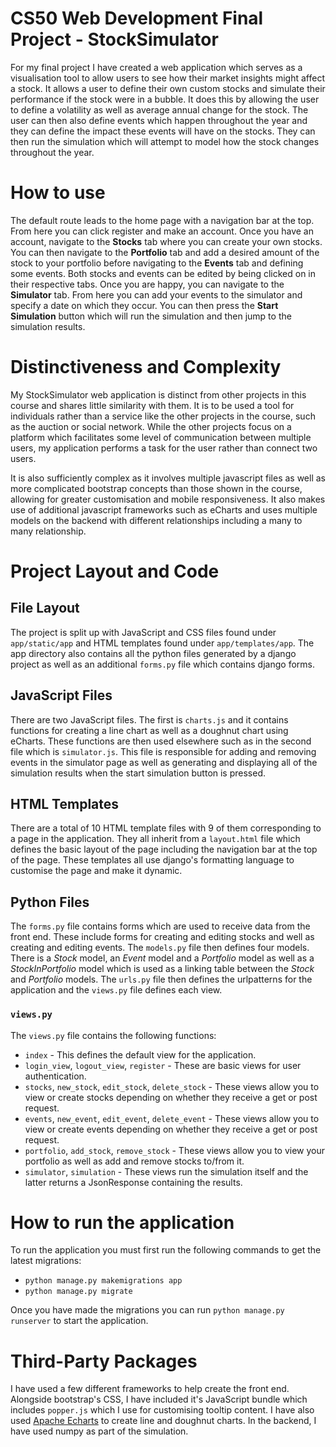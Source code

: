 # CS50 Web Development Final Project - StockSimulator

For my final project I have created a web application which serves as a visualisation tool to allow users to see how their market insights might affect a stock. It allows a user to define their own custom stocks and simulate their performance if the stock were in a bubble. It does this by allowing the user to define a volatility as well as average annual change for the stock. The user can then also define events which happen throughout the year and they can define the impact these events will have on the stocks. They can then run the simulation which will attempt to model how the stock changes throughout the year.

# How to use
The default route leads to the home page with a navigation bar at the top. From here you can click register and make an account. Once you have an account, navigate to the **Stocks** tab where you can create your own stocks. You can then navigate to the **Portfolio** tab and add a desired amount of the stock to your portfolio before navigating to the **Events** tab and defining some events. Both stocks and events can be edited by being clicked on in their respective tabs. Once you are happy, you can navigate to the **Simulator** tab. From here you can add your events to the simulator and specify a date on which they occur. You can then press the **Start Simulation** button which will run the simulation and then jump to the simulation results.


# Distinctiveness and Complexity

My StockSimulator web application is distinct from other projects in this course and shares little similarity with them. It is to be used a tool for individuals rather than a service like the other projects in the course, such as the auction or social network. While the other projects focus on a platform which facilitates some level of communication between multiple users, my application performs a task for the user rather than connect two users. 

It is also sufficiently complex as it involves multiple javascript files as well as more complicated bootstrap concepts than those shown in the course, allowing for greater customisation and mobile responsiveness. It also makes use of additional javascript frameworks such as eCharts and uses multiple models on the backend with different relationships including a many to many relationship.

# Project Layout and Code

## File Layout

The project is split up with JavaScript and CSS files found under `app/static/app` and HTML templates found under `app/templates/app`. The app directory also contains all the python files generated by a django project as well as an additional `forms.py` file which contains django forms.

## JavaScript Files

There are two JavaScript files. The first is `charts.js` and it contains functions for creating a line chart as well as a doughnut chart using eCharts. These functions are then used elsewhere such as in the second file which is `simulator.js`. This file is responsible for adding and removing events in the simulator page as well as generating and displaying all of the simulation results when the start simulation button is pressed. 

## HTML Templates

There are a total of 10 HTML template files with 9 of them corresponding to a page in the application. They all inherit from a `layout.html` file which defines the basic layout of the page including the navigation bar at the top of the page. These templates all use django's formatting language to customise the page and make it dynamic.

## Python Files

The `forms.py` file contains forms which are used to receive data from the front end. These include forms for creating and editing stocks and well as creating and editing events. The `models.py` file then defines four models. There is a *Stock* model, an *Event* model and a *Portfolio* model as well as a *StockInPortfolio* model which is used as a linking table between the *Stock* and *Portfolio* models. The `urls.py` file then defines the urlpatterns for the application and the `views.py` file defines each view.

### `views.py`
The `views.py` file contains the following functions:
- `index` - This defines the default view for the application.
- `login_view`, `logout_view`, `register` - These are basic views for user authentication.
- `stocks`, `new_stock`, `edit_stock`, `delete_stock` - These views allow you to view or create stocks depending on whether they receive a get or post request.
- `events`, `new_event`, `edit_event`, `delete_event` - These views allow you to view or create events depending on whether they receive a get or post request.
- `portfolio`, `add_stock`, `remove_stock` - These views allow you to view your portfolio as well as add and remove stocks to/from it.
- `simulator`, `simulation` - These views run the simulation itself and the latter returns a JsonResponse containing the results.


# How to run the application

To run the application you must first run the following commands to get the latest migrations:
- `python manage.py makemigrations app`
- `python manage.py migrate`

Once you have made the migrations you can run `python manage.py runserver` to start the application.

# Third-Party Packages

I have used a few different frameworks to help create the front end. Alongside bootstrap's CSS, I have included it's JavaScript bundle which includes `popper.js` which I use for customising tooltip content. I have also used [Apache Echarts](https://cdn.jsdelivr.net/npm/echarts@5.5.1/dist/echarts.min.js) to create line and doughnut charts. In the backend, I have used numpy as part of the simulation.
